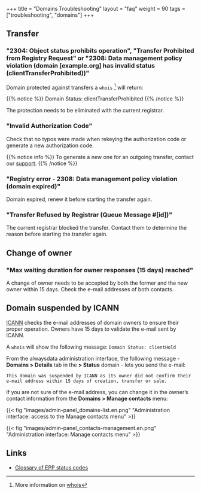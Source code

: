+++
title = "Domains Troubleshooting"
layout = "faq"
weight = 90
tags = ["troubleshooting", "domains"]
+++

## Transfer

### "2304: Object status prohibits operation", "Transfer Prohibited from Registry Request" or "2308: Data management policy violation (domain [example.org] has invalid status (clientTransferProhibited))"

Domain protected against transfers a `whois` [^1] will return:

{{% notice %}}
Domain Status: clientTransferProhibited
{{% /notice %}}

The protection needs to be eliminated with the current registrar.

### "Invalid Authorization Code"

Check that no typos were made when rekeying the authorization code or generate a new authorization code.

{{% notice info %}}
To generate a new one for an outgoing transfer, contact our [support](https://admin.alwaysdata.com/support/add).
{{% /notice %}}

### "Registry error - 2308: Data management policy violation (domain expired)"

Domain expired, renew it before starting the transfer again.

### "Transfer Refused by Registrar (Queue Message #[id])"

The current registrar blocked the transfer. Contact them to determine the reason before starting the transfer again.

## Change of owner

### "Max waiting duration for owner responses (15 days) reached"

A change of owner needs to be accepted by both the former and the new owner within 15 days. Check the e-mail addresses of both contacts.

## Domain suspended by ICANN

[ICANN](https://www.icann.org) checks the e-mail addresses of domain owners to ensure their proper operation. Owners have 15 days to validate the e-mail sent by ICANN.

A `whois` will show the following message: `Domain Status: clientHold`

From the alwaysdata administration interface, the following message - **Domains > Details** tab in the **> Status** domain - lets you send the e-mail:

```
This domain was suspended by ICANN as its owner did not confirm their e-mail address within 15 days of creation, transfer or sale.
```

If you are not sure of the e-mail address, you can change it in the owner’s contact information from the **Domains > Manage contacts** menu:

{{< fig "images/admin-panel_domains-list.en.png" "Administration interface: access to the Manage contacts menu" >}}

{{< fig "images/admin-panel_contacts-management.en.png" "Administration interface: Manage contacts menu" >}}

## Links

- [Glossary of EPP status codes](https://www.icann.org/resources/pages/epp-status-codes-2014-06-16-en)


[^1]: More information on [whois](https://en.wikipedia.org/wiki/WHOIS)

